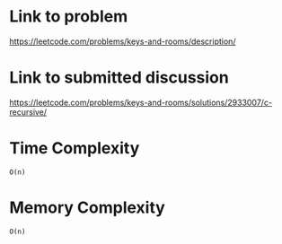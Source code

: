 # Link to problem
https://leetcode.com/problems/keys-and-rooms/description/

# Link to submitted discussion
https://leetcode.com/problems/keys-and-rooms/solutions/2933007/c-recursive/

# Time Complexity
`O(n)`

# Memory Complexity
`O(n)`
